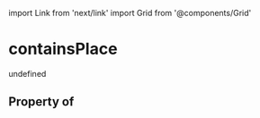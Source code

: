 import Link from 'next/link'
import Grid from '@components/Grid'

# containsPlace

undefined

## Property of



